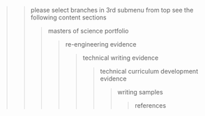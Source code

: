 >> please select branches in 3rd submenu from top see the following content sections
>>> masters of science portfolio
>>>> re-engineering evidence
>>>>> technical writing evidence
>>>>>> technical curriculum development evidence
>>>>>>> writing samples
>>>>>>>> references

